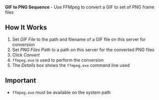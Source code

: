 **GIF to PNG Sequence** - Use FFMpeg to convert a GIF to set of PNG frame files

## How It Works
1. Set _GIF File_ to the path and filename of a GIF file on this server for conversion
1. Set _PNG Files Path_ to a path on this server for the converted PNG files
1. Click _Convert_
1. `ffmpeg.exe` is used to perform the conversion
1. The _Details_ box shows the `ffmpeg.exe` command line used

## Important
- `ffmpeg.exe` must be available on the system path
